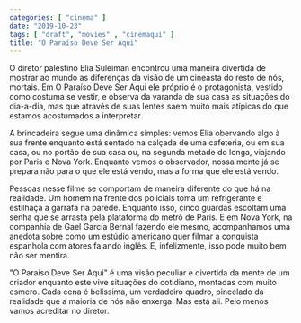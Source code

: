 ```yaml
---
categories: [ "cinema" ]
date: "2019-10-23"
tags: [ "draft", "movies" , "cinemaqui" ]
title: "O Paraíso Deve Ser Aqui"
---
```

O diretor palestino Elia Suleiman encontrou uma maneira divertida de
mostrar ao mundo as diferenças da visão de um cineasta do resto de nós,
mortais. Em O Paraíso Deve Ser Aqui ele próprio é o protagonista,
vestido como costuma se vestir, e observa da varanda de sua casa as
situações do dia-a-dia, mas que através de suas lentes saem muito
mais atípicas do que estamos acostumados a interpretar.

A brincadeira segue uma dinâmica simples: vemos Elia obervando algo à
sua frente enquanto está sentado na calçada de uma cafeteria, ou em sua
casa, ou no portão de sua casa ou, na segunda metade do longa, viajando
por Paris e Nova York. Enquanto vemos o observador, nossa mente já se
prepara não para o que ele está vendo, mas a forma que ele está vendo.

Pessoas nesse filme se comportam de maneira diferente do que há na
realidade. Um homem na frente dos policiais toma um refrigerante e
estilhaça a garrafa na parede. Enquanto isso, cinco guardas escoltam uma
senha que se arrasta pela plataforma do metrô de Paris. E em Nova York,
na companhia de Gael García Bernal fazendo ele mesmo, acompanhamos
uma anedota sobre como um estúdio americano quer filmar a conquista
espanhola com atores falando inglês. E, infelizmente, isso pode muito
bem não ser mentira.

"O Paraíso Deve Ser Aqui" é uma visão peculiar e divertida da mente
de um criador enquanto este vive situações do cotidiano, montadas com
muito esmero. Cada cena é belíssima, um verdadeiro quadro, pincelado
da realidade que a maioria de nós não enxerga. Mas está ali. Pelo
menos vamos acreditar no diretor.
